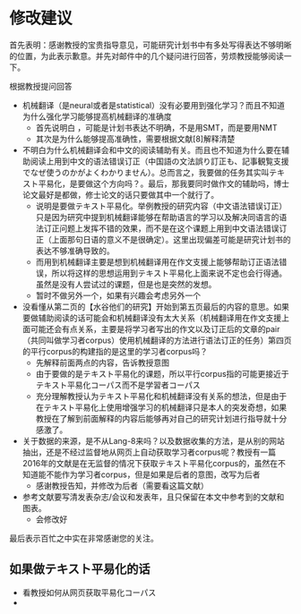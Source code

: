 # 修改建议

首先表明：感谢教授的宝贵指导意见，可能研究计划书中有多处写得表达不够明晰的位置，为此表示歉意。并先对邮件中的几个疑问进行回答，劳烦教授能够阅读一下。

根据教授提问回答

- 机械翻译（是neural或者是statistical）没有必要用到强化学习？而且不知道为什么强化学习能够提高机械翻译的准确度
  - 首先说明白 ，可能是计划书表达不明确，不是用SMT，而是要用NMT
  - 其次是为什么能够提高准确性，需要根据文献[8]解释清楚
- 不明白为什么机械翻译会和中文的阅读辅助有关。而且也不知道为什么要在辅助阅读上用到中文的语法错误订正（中国語の文法誤り訂正も、記事観覧支援でなぜ使うのかがよくわかりません）。总而言之，我要做的任务其实叫テキスト平易化，是要做这个方向吗？。最后，那我要同时做作文的辅助吗，博士论文最好是都做，修士论文的话只要做其中一个就行了。
  - 说明是要做テキスト平易化。举例教授的研究内容（中文语法错误订正）只是因为研究中提到机械翻译能够在帮助语言的学习以及解决同语言的语法订正问题上发挥不错的效果，而不是在这个课题上用到中文语法错误订正（上面那句日语的意义不是很确定）。这里出现偏差可能是研究计划书的表达不够准确导致的。
  - 而用到机械翻译主要是想到机械翻译用在作文支援上能够帮助订正语法错误，所以将这样的思想运用到テキスト平易化上面来说不定也会行得通。虽然是没有人尝试过的课题，但是也是突然的发想。
  - 暂时不做另外一个，如果有兴趣会考虑另外一个
- 没看懂从第二页的【水谷他们的研究】开始到第五页最后的内容的意思。如果要做辅助阅读的话可能会和机械翻译没有太大关系（机械翻译用在作文支援上面可能还会有点关系，主要是将学习者写出的作文以及订正后的文章的pair（共同叫做学习者corpus）使用机械翻译的方法进行语法订正的任务）第四页的平行corpus的构建指的是这里的学习者corpus吗？
  - 先解释前面两点的内容，告诉教授意图
  - 由于要做的是テキスト平易化的课题，所以平行corpus指的可能更接近于テキスト平易化コーパス而不是学習者コーパス
  - 充分理解教授认为テキスト平易化和机械翻译没有关系的想法，但是由于在テキスト平易化上使用增强学习的机械翻译只是本人的突发奇想，如果教授在了解到前面解释的内容后能够再对自己的研究计划进行指导就十分感激了。
- 关于数据的来源，是不从Lang-8来吗？以及数据收集的方法，是从别的网站抽出，还是不经过监督地从网页上自动获取学习者corpus呢？教授有一篇2016年的文献是在无监督的情况下获取テキスト平易化corpus的，虽然在不知道能不能作为学习者corpus，但是如果是后者的意图，改写为后者
  - 感谢教授告知，并修改为后者（需要看这篇文献）
- 参考文献要写清发表杂志/会议和发表年，且只保留在本文中参考到的文献和图表。
  - 会修改好

最后表示百忙之中实在非常感谢您的关注。



## 如果做テキスト平易化的话

- 看教授如何从网页获取平易化コーパス
- 

